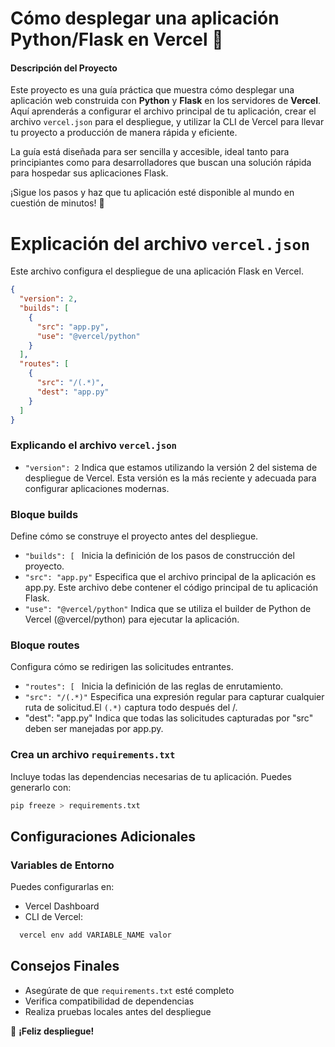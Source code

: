 # Cómo desplegar una aplicación Python/Flask en Vercel 🚀

####  Descripción del Proyecto

Este proyecto es una guía práctica que muestra cómo desplegar una aplicación web construida con **Python** y **Flask** en los servidores de **Vercel**. Aquí aprenderás a configurar el archivo principal de tu aplicación, crear el archivo `vercel.json` para el despliegue, y utilizar la CLI de Vercel para llevar tu proyecto a producción de manera rápida y eficiente. 

La guía está diseñada para ser sencilla y accesible, ideal tanto para principiantes como para desarrolladores que buscan una solución rápida para hospedar sus aplicaciones Flask.

¡Sigue los pasos y haz que tu aplicación esté disponible al mundo en cuestión de minutos! 🚀


# Explicación del archivo `vercel.json`

Este archivo configura el despliegue de una aplicación Flask en Vercel.

```json
{
  "version": 2,
  "builds": [
    {
      "src": "app.py",
      "use": "@vercel/python"
    }
  ],
  "routes": [
    {
      "src": "/(.*)",
      "dest": "app.py"
    }
  ]
}
```

### Explicando el archivo `vercel.json`

- ```"version": 2```
    Indica que estamos utilizando la versión 2 del sistema de despliegue de Vercel. Esta versión es la más reciente y adecuada para configurar aplicaciones modernas.

### Bloque builds

Define cómo se construye el proyecto antes del despliegue.
- ```"builds": [ ```
Inicia la definición de los pasos de construcción del proyecto.
- ```"src": "app.py"```
Especifica que el archivo principal de la aplicación es app.py. Este archivo debe contener el código principal de tu aplicación Flask.
- ```"use": "@vercel/python"```
Indica que se utiliza el builder de Python de Vercel (@vercel/python) para ejecutar la aplicación.

### Bloque routes
Configura cómo se redirigen las solicitudes entrantes.

- ```"routes": [ ```
Inicia la definición de las reglas de enrutamiento.
- ```"src": "/(.*)"```
Especifica una expresión regular para capturar cualquier ruta de solicitud.El ```(.*)``` captura todo después del /.
- "dest": "app.py"
Indica que todas las solicitudes capturadas por "src" deben ser manejadas por app.py.


### Crea un archivo `requirements.txt`
Incluye todas las dependencias necesarias de tu aplicación. Puedes generarlo con:

```bash
pip freeze > requirements.txt
```


## Configuraciones Adicionales

### Variables de Entorno

Puedes configurarlas en:
- Vercel Dashboard
- CLI de Vercel:

```bash
  vercel env add VARIABLE_NAME valor
```

## Consejos Finales

- Asegúrate de que `requirements.txt` esté completo
- Verifica compatibilidad de dependencias
- Realiza pruebas locales antes del despliegue

🚀 **¡Feliz despliegue!**
